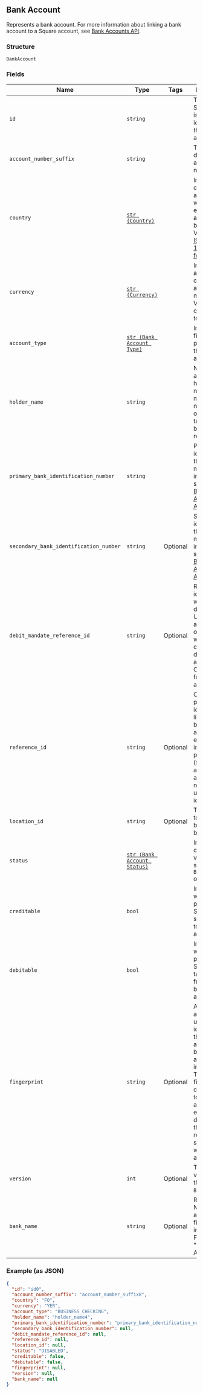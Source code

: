 ## Bank Account

Represents a bank account. For more information about 
linking a bank account to a Square account, see 
[Bank Accounts API](https://developer.squareup.com/docs/docs/bank-accounts-api).

### Structure

`BankAccount`

### Fields

| Name | Type | Tags | Description |
|  --- | --- | --- | --- |
| `id` | `string` |  | The unique, Square-issued identifier for the bank account. |
| `account_number_suffix` | `string` |  | The last few digits of the account number. |
| `country` | [`str (Country)`](/doc/models/country.md) |  | Indicates the country associated with another entity, such as a business.<br>Values are in [ISO 3166-1-alpha-2 format](http://www.iso.org/iso/home/standards/country_codes.htm). |
| `currency` | [`str (Currency)`](/doc/models/currency.md) |  | Indicates the associated currency for an amount of money. Values correspond<br>to [ISO 4217](https://wikipedia.org/wiki/ISO_4217). |
| `account_type` | [`str (Bank Account Type)`](/doc/models/bank-account-type.md) |  | Indicates the financial purpose of the bank account. |
| `holder_name` | `string` |  | Name of the account holder. This name must match the name <br>on the targeted bank account record. |
| `primary_bank_identification_number` | `string` |  | Primary identifier for the bank. For more information, see <br>[Bank Accounts API](https://developer.squareup.com/docs/docs/bank-accounts-api). |
| `secondary_bank_identification_number` | `string` | Optional | Secondary identifier for the bank. For more information, see <br>[Bank Accounts API](https://developer.squareup.com/docs/docs/bank-accounts-api). |
| `debit_mandate_reference_id` | `string` | Optional | Reference identifier that will be displayed to UK bank account owners<br>when collecting direct debit authorization. Only required for UK bank accounts. |
| `reference_id` | `string` | Optional | Client-provided identifier for linking the banking account to an entity<br>in a third-party system (for example, a bank account number or a user identifier). |
| `location_id` | `string` | Optional | The location to which the bank account belongs. |
| `status` | [`str (Bank Account Status)`](/doc/models/bank-account-status.md) |  | Indicates the current verification status of a `BankAccount` object. |
| `creditable` | `bool` |  | Indicates whether it is possible for Square to send money to this bank account. |
| `debitable` | `bool` |  | Indicates whether it is possible for Square to take money from this <br>bank account. |
| `fingerprint` | `string` | Optional | A Square-assigned, unique identifier for the bank account based on the<br>account information. The account fingerprint can be used to compare account<br>entries and determine if the they represent the same real-world bank account. |
| `version` | `int` | Optional | The current version of the `BankAccount`. |
| `bank_name` | `string` | Optional | Read only. Name of actual financial institution. <br>For example "Bank of America". |

### Example (as JSON)

```json
{
  "id": "id0",
  "account_number_suffix": "account_number_suffix8",
  "country": "FO",
  "currency": "YER",
  "account_type": "BUSINESS_CHECKING",
  "holder_name": "holder_name4",
  "primary_bank_identification_number": "primary_bank_identification_number8",
  "secondary_bank_identification_number": null,
  "debit_mandate_reference_id": null,
  "reference_id": null,
  "location_id": null,
  "status": "DISABLED",
  "creditable": false,
  "debitable": false,
  "fingerprint": null,
  "version": null,
  "bank_name": null
}
```

